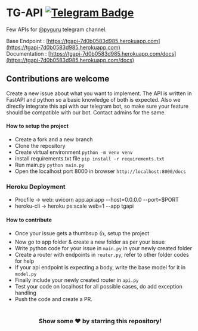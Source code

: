 # TG-API [![Telegram Badge](https://img.shields.io/badge/-Telegram-0088cc?style=flat-square&logo=Telegram&logoColor=white)](https://t.me/itspyguru)

Few APIs for [@pyguru](https://t.me/pyguru) telegram channel.

Base Endpoint : [https://tgapi-7d0b0583d985.herokuapp.com](https://tgapi-7d0b0583d985.herokuapp.com) \
Documentation : [https://tgapi-7d0b0583d985.herokuapp.com/docs](https://tgapi-7d0b0583d985.herokuapp.com/docs)

## Contributions are welcome

Create a new issue about what you want to implement. The API is written in FastAPI and python so a basic knowledge of both is expected. Also we directly integrate this api with our telegram bot, so make sure your feature should be compatible with our bot. Contact admins for the same.

#### How to setup the project

* Create a fork and a new branch
* Clone the repository
* Create virtual environment ```python -m venv venv```
* install requirements.txt file ```pip install -r requirements.txt```
* Run main.py ```python main.py```
* Open the localhost port 8000 in browser ```http://localhost:8000/docs```

### Heroku Deployment

* Procfile   -> web: uvicorn app.api:app --host=0.0.0.0 --port=$PORT
* heroku-cli -> heroku ps:scale web=1 --app tgapi

#### How to contribute

* Once your issue gets a thumbsup 👍, setup the project
* Now go to app folder & create a new folder as per your issue
* Write python code for your issue in ```main.py``` in your newly created folder
* Create a router with endpoints in ```router.py```, refer to other folder codes for help
* If your api endpoint is expecting a body, write the base model for it in ```model.py```
* Finally include your newly created router in ```api.py```
* Test your code on localhost for all possible cases, do add exception handling
* Push the code and create a PR.

#

<div align="center">

### Show some ❤️ by starring this repository!

</div>
